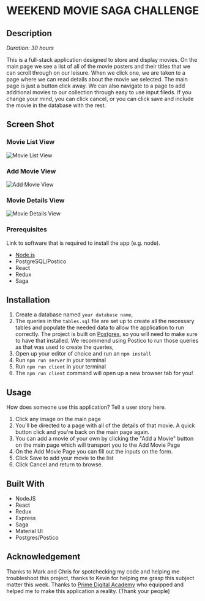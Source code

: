 # WEEKEND MOVIE SAGA CHALLENGE

## Description

_Duration: 30 hours_

This is a full-stack application designed to store and display movies. On the main page we see a list of all of the movie posters and their titles that we can scroll through on our leisure. When we click one, we are taken to a page where we can read details about the movie we selected. The main page is just a button click away. We can also navigate to a page to add additional movies to our collection through easy to use input fileds. If you change your mind, you can click cancel, or you can click save and include the movie in the database with the rest.

## Screen Shot

### Movie List View

![Movie List View](movie-sagas/public/images/movie-saga-list.png)

### Add Movie View

![Add Movie View](movie-sagas/public/images/movie-saga-add.png)

### Movie Details View

![Movie Details View](movie-sagas/public/images/movie-saga-details.png)

### Prerequisites

Link to software that is required to install the app (e.g. node).

- [Node.js](https://nodejs.org/en/)
- PostgreSQL/Postico
- React
- Redux
- Saga

## Installation

1. Create a database named `your database name`,
2. The queries in the `tables.sql` file are set up to create all the necessary tables and populate the needed data to allow the application to run correctly. The project is built on [Postgres](https://www.postgresql.org/download/), so you will need to make sure to have that installed. We recommend using Postico to run those queries as that was used to create the queries, 
3. Open up your editor of choice and run an `npm install`
4. Run `npm run server` in your terminal
5. Run `npm run client` in your terminal
6. The `npm run client` command will open up a new browser tab for you!

## Usage
How does someone use this application? Tell a user story here.

1. Click any image on the main page
2. You'll be directed to a page with all of the details of that movie. A quick button click and you're back on the main page again.
3. You can add a movie of your own by clicking the "Add a Movie" button on the main page which will transport you to the Add Movie Page
4. On the Add Movie Page you can fill out the inputs on the form.
5. Click Save to add your movie to the list
6. Click Cancel and return to browse.


## Built With

- NodeJS
- React
- Redux
- Express
- Saga
- Material UI
- Postgres/Postico

## Acknowledgement
Thanks to Mark and Chris for spotchecking my code and helping me troubleshoot this project, thanks to Kevin for helping me grasp this subject matter this week. Thanks to [Prime Digital Academy](www.primeacademy.io) who equipped and helped me to make this application a reality. (Thank your people)
